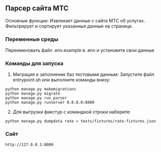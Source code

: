 ## Парсер сайта МТС

Основные функции:
Извлекает данные с сайта МТС об услугах.
Фильтрирует и сортирует указанные данные на странице.


### Переменные среды
Переименовать файл .env.example в .env и установите свои данные

### Команды для запуска

1. Миграция и заполнение баз тестовыми данным: 
Запустите файл entrypoint.sh или выполните команды внизу:
```
python manage.py makemigrations
python manage.py migrate
python manage.py run_parser
python manage.py runserver 0.0.0.0:8000
```
2. Для выгрузки фикстур с командной строки наберите:
```
python manage.py dumpdata rate > tests/fixtures/rate-fixtures.json
```

### Сайт
```
http://127.0.0.1:8000
```